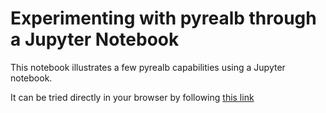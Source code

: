 # Experimenting with pyrealb through a Jupyter Notebook

This notebook illustrates a few pyrealb capabilities using a Jupyter notebook.

It can be tried directly in your browser by following [this link](https://mybinder.org/v2/gh/lapalme/pyrealb-jupyter/HEAD?labpath=pyrealb-en.ipynb)
